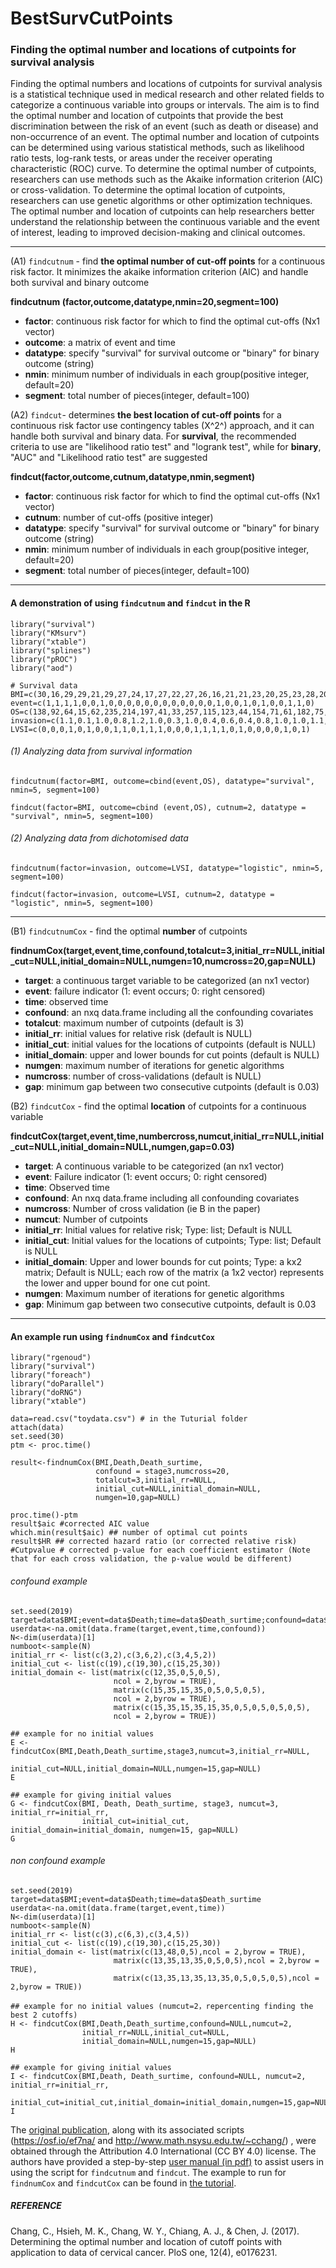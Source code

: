 # BestSurvCutPoints
### Finding the optimal number and locations of cutpoints for survival analysis

Finding the optimal numbers and locations of cutpoints for survival analysis is a statistical technique used in medical research and other related fields to categorize a continuous variable into groups or intervals. The aim is to find the optimal number and location of cutpoints that provide the best discrimination between the risk of an event (such as death or disease) and non-occurrence of an event. The optimal number and location of cutpoints can be determined using various statistical methods, such as likelihood ratio tests, log-rank tests, or areas under the receiver operating characteristic (ROC) curve. To determine the optimal number of cutpoints, researchers can use methods such as the Akaike information criterion (AIC) or cross-validation. To determine the optimal location of cutpoints, researchers can use genetic algorithms or other optimization techniques. The optimal number and location of cutpoints can help researchers better understand the relationship between the continuous variable and the event of interest, leading to improved decision-making and clinical outcomes.

----------------------------
(A1) `findcutnum` - find **the optimal number of cut-off points** for a continuous risk factor. It minimizes the akaike information criterion (AIC) and handle both survival and binary outcome

**findcutnum (factor,outcome,datatype,nmin=20,segment=100)**

- **factor**: continuous risk factor for which to find the optimal cut-offs (Nx1 vector)
- **outcome**: a matrix of event and time
- **datatype**: specify "survival" for survival outcome or "binary" for binary outcome (string)
- **nmin**: minimum number of individuals in each group(positive integer, default=20)
- **segment**: total number of pieces(integer, default=100)

(A2) `findcut`- determines **the best location of cut-off points** for a continuous risk factor use contingency tables (X^2^) approach, and it can handle both survival and binary data. For **survival**, the recommended criteria to use are "likelihood ratio test" and "logrank test", while for **binary**, "AUC" and "Likelihood ratio test" are suggested

**findcut(factor,outcome,cutnum,datatype,nmin,segment)**

- **factor**: continuous risk factor for which to find the optimal cut-offs (Nx1 vector)
- **cutnum**: number of cut-offs (positive integer)
- **datatype**: specify "survival" for survival outcome or "binary" for binary outcome (string)
- **nmin**: minimum number of individuals in each group(positive integer, default=20)
- **segment**: total number of pieces(integer, default=100)

---------------------------------------

#### A demonstration of using `findcutnum` and  `findcut` in the R
```
library("survival")
library("KMsurv")
library("xtable")
library("splines")
library("pROC")
library("aod")

# Survival data
BMI=c(30,16,29,29,21,29,27,24,17,27,22,27,26,16,21,21,23,20,25,23,28,20,22,22,37,23,25,34,31,26)
event=c(1,1,1,1,0,0,1,0,0,0,0,0,0,0,0,0,0,0,0,1,0,0,1,0,1,0,0,1,1,0)
OS=c(138,92,64,15,62,235,214,197,41,33,257,115,123,44,154,71,61,182,75,214,25,217,113,200,175,117,166,0,57,186)
invasion=c(1.1,0.1,1.0,0.8,1.2,1.0,0.3,1.0,0.4,0.6,0.4,0.8,1.0,1.0,1.1,0.5,0.9,1.0,0.6,0.1,1.1,0.4,0.4,1.1,1.1,0.4,1.1,1.2,0.9,0.8)
LVSI=c(0,0,0,1,0,1,0,0,1,1,0,1,1,1,0,0,0,1,1,1,1,0,1,0,0,0,0,1,0,1)
```

###### (1) Analyzing data from survival information 
```
findcutnum(factor=BMI, outcome=cbind(event,OS), datatype="survival", nmin=5, segment=100)

findcut(factor=BMI, outcome=cbind (event,OS), cutnum=2, datatype = "survival", nmin=5, segment=100)
```
###### (2) Analyzing data from dichotomised data
```
findcutnum(factor=invasion, outcome=LVSI, datatype="logistic", nmin=5, segment=100)

findcut(factor=invasion, outcome=LVSI, cutnum=2, datatype = "logistic", nmin=5, segment=100)
```

-------------------------------------
(B1) `findcutnumCox` - find the optimal **number** of cutpoints

**findnumCox(target,event,time,confound,totalcut=3,initial_rr=NULL,initial_cut=NULL,initial_domain=NULL,numgen=10,numcross=20,gap=NULL)**

- **target**: a continuous target variable to be categorized (an nx1 vector)
- **event**: failure indicator (1: event occurs; 0: right censored)
- **time**: observed time
- **confound**: an nxq data.frame including all the confounding covariates
- **totalcut**: maximum number of cutpoints (default is 3)
- **initial_rr**: initial values for relative risk (default is NULL)
- **initial_cut**: initial values for the locations of cutpoints (default is NULL)
- **initial_domain**: upper and lower bounds for cut points (default is NULL)
- **numgen**: maximum number of iterations for genetic algorithms
- **numcross**: number of cross-validations (default is NULL)
- **gap**: minimum gap between two consecutive cutpoints (default is 0.03)

(B2) `findcutCox` -  find the optimal **location** of cutpoints for a continuous variable

**findcutCox(target,event,time,numbercross,numcut,initial_rr=NULL,initial_cut=NULL,initial_domain=NULL,numgen,gap=0.03)**

- **target**: A continuous variable to be categorized (an nx1 vector)
- **event**: Failure indicator (1: event occurs; 0: right censored)
- **time**: Observed time
- **confound**: An nxq data.frame including all confounding covariates
- **numcross**: Number of cross validation (ie B in the paper)
- **numcut**: Number of cutpoints
- **initial_rr**: Initial values for relative risk; Type: list; Default is NULL
- **initial_cut**: Initial values for the locations of cutpoints; Type: list; Default is NULL
- **initial_domain**: Upper and lower bounds for cut points; Type: a kx2 matrix; Default is NULL; each row of the matrix (a 1x2 vector) represents the lower and upper bound for one cut point.
- **numgen**: Maximum number of iterations for genetic algorithms
- **gap**: Minimum gap between two consecutive cutpoints, default is 0.03

---------------------------------------
#### An example run using  `findnumCox` and  `findcutCox`
```
library("rgenoud")
library("survival")
library("foreach")
library("doParallel")
library("doRNG")
library("xtable")

data=read.csv("toydata.csv") # in the Tuturial folder
attach(data)
set.seed(30)
ptm <- proc.time()

result<-findnumCox(BMI,Death,Death_surtime,
                   confound = stage3,numcross=20,
                   totalcut=3,initial_rr=NULL,
                   initial_cut=NULL,initial_domain=NULL,
                   numgen=10,gap=NULL)

proc.time()-ptm
result$aic #corrected AIC value
which.min(result$aic) ## number of optimal cut points
result$HR ## corrected hazard ratio (or corrected relative risk)
#Cutpvalue # corrected p-value for each coefficient estimator (Note that for each cross validation, the p-value would be different)
```

###### confound example
```
set.seed(2019)
target=data$BMI;event=data$Death;time=data$Death_surtime;confound=data$stage3
userdata<-na.omit(data.frame(target,event,time,confound))
N<-dim(userdata)[1]
numboot<-sample(N)
initial_rr <- list(c(3,2),c(3,6,2),c(3,4,5,2))
initial_cut <- list(c(19),c(19,30),c(15,25,30))
initial_domain <- list(matrix(c(12,35,0,5,0,5),
                       ncol = 2,byrow = TRUE),
                       matrix(c(15,35,15,35,0,5,0,5,0,5),
                       ncol = 2,byrow = TRUE),
                       matrix(c(15,35,15,35,15,35,0,5,0,5,0,5,0,5),
                       ncol = 2,byrow = TRUE))

## example for no initial values
E <- findcutCox(BMI,Death,Death_surtime,stage3,numcut=3,initial_rr=NULL,
                initial_cut=NULL,initial_domain=NULL,numgen=15,gap=NULL)
E

## example for giving initial values
G <- findcutCox(BMI, Death, Death_surtime, stage3, numcut=3, initial_rr=initial_rr,
                initial_cut=initial_cut, initial_domain=initial_domain, numgen=15, gap=NULL)
G
```

###### non confound example
```
set.seed(2019)
target=data$BMI;event=data$Death;time=data$Death_surtime
userdata<-na.omit(data.frame(target,event,time))
N<-dim(userdata)[1]
numboot<-sample(N)
initial_rr <- list(c(3),c(6,3),c(3,4,5))
initial_cut <- list(c(19),c(19,30),c(15,25,30))
initial_domain <- list(matrix(c(13,48,0,5),ncol = 2,byrow = TRUE),
                       matrix(c(13,35,13,35,0,5,0,5),ncol = 2,byrow = TRUE),
                       matrix(c(13,35,13,35,13,35,0,5,0,5,0,5),ncol = 2,byrow = TRUE))

## example for no initial values (numcut=2，repercenting finding the best 2 cutoffs)
H <- findcutCox(BMI,Death,Death_surtime,confound=NULL,numcut=2,
                initial_rr=NULL,initial_cut=NULL,
                initial_domain=NULL,numgen=15,gap=NULL)
H

## example for giving initial values
I <- findcutCox(BMI,Death, Death_surtime, confound=NULL, numcut=2, initial_rr=initial_rr,
                initial_cut=initial_cut,initial_domain=initial_domain,numgen=15,gap=NULL)
I
```

The [original publication](https://journals.plos.org/plosone/article?id=10.1371/journal.pone.0176231), along with its associated scripts (https://osf.io/ef7na/ and http://www.math.nsysu.edu.tw/~cchang/) , were obtained through the Attribution 4.0 International (CC BY 4.0) license. The authors  have provided a step-by-step [user manual (in pdf)](https://github.com/paytonyau/BestSurvCutPoints/blob/main/Tuturial/User_Manual_Fundcut.pdf) to assist users in using the script for `findcutnum` and  `findcut`.  The example to run for `findnumCox` and  `findcutCox` can be found in [the tutorial](https://github.com/paytonyau/BestSurvCutPoints/blob/main/Tuturial/).

##### REFERENCE
Chang, C., Hsieh, M. K., Chang, W. Y., Chiang, A. J., & Chen, J. (2017). Determining the optimal number and location of cutoff points with application to data of cervical cancer. PloS one, 12(4), e0176231.
